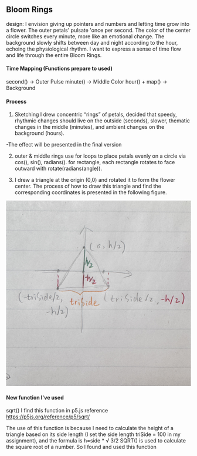 ## Bloom Rings
design:
I envision giving up pointers and numbers and letting time grow into a flower. The outer petals' pulsate 'once per second. The color of the center circle switches every minute, more like an emotional change. The background slowly shifts between day and night according to the hour, echoing the physiological rhythm. I want to express a sense of time flow and life through the entire Bloom Rings.

#### Time Mapping (Functions prepare to used)
second() → Outer Pulse
minute() → Middle Color
hour() + map() → Background


#### Process
1. Sketching 
I drew concentric “rings” of petals, decided that speedy, rhythmic changes should live on the outside (seconds), slower, thematic changes in the middle (minutes), and ambient changes on the background (hours).

-The effect will be presented in the final version

2. outer & middle rings use for loops to place petals evenly on a circle via cos(), sin(), radians().
for rectangle, each rectangle rotates to face outward with rotate(radians(angle)).

3. I drew a triangle at the origin (0,0) and rotated it to form the flower center. The process of how to draw this triangle and find the corresponding coordinates is presented in the following figure.

![inverted triangle](https://github.com/yw9768/CC2025-yw9768/blob/main/assignment%203/regular%20triangle.jpg)


#### New function I've used
sqrt()
I find this function in p5.js reference
https://p5js.org/reference/p5/sqrt/

The use of this function is because I need to calculate the height of a triangle based on its side length (I set the side length triSide = 100 in my assignment), and the formula is h=side * √ 3/2
SQRT() is used to calculate the square root of a number. So I found and used this function

